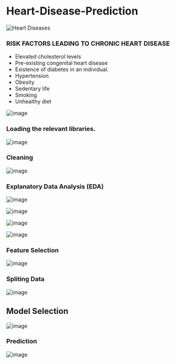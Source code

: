 # Heart-Disease-Prediction
![Heart Diseases](https://github.com/fatmahmedanalyst/Heart-Disease-Prediction/assets/171132858/f65ac4a8-39f7-4c40-911b-1a4c1b48cdc8)

### RISK FACTORS LEADING TO CHRONIC HEART DISEASE
- Elevated cholesterol levels
- Pre-existing congenital heart disease
- Existence of diabetes in an individual.
- Hypertension
- Obesity
- Sedentary life
- Smoking
- Unhealthy diet

 ![image](https://github.com/fatmahmedanalyst/Heart-Disease-Prediction/assets/171132858/26dc6052-9aeb-48a7-ab10-ef698151ebe0)
### Loading the relevant libraries.
![image](https://github.com/fatmahmedanalyst/Heart-Disease-Prediction/assets/171132858/c8b2cfee-d22a-4639-9f77-60152938e732)
### Cleaning
![image](https://github.com/fatmahmedanalyst/Heart-Disease-Prediction/assets/171132858/ebbf2d28-7934-4d95-ad54-c9dfd7ff7af3)
### Explanatory Data Analysis (EDA)
![image](https://github.com/fatmahmedanalyst/Heart-Disease-Prediction/assets/171132858/439e22b0-4a69-40f5-ac5a-d569631e1ce8)

![image](https://github.com/fatmahmedanalyst/Heart-Disease-Prediction/assets/171132858/03ffd3e7-9c2a-41d6-a768-c28e8cb062a3)

![image](https://github.com/fatmahmedanalyst/Heart-Disease-Prediction/assets/171132858/49e88c9b-508b-4177-b83a-cf1d471a5ac0)

![image](https://github.com/fatmahmedanalyst/Heart-Disease-Prediction/assets/171132858/62f90220-298c-47c3-aabc-35e0a246bc48)
### Feature Selection
![image](https://github.com/fatmahmedanalyst/Heart-Disease-Prediction/assets/171132858/73abb2fc-a137-483a-90dc-1ef28f21930e)
### Spliting Data
![image](https://github.com/fatmahmedanalyst/Heart-Disease-Prediction/assets/171132858/35e18ee2-17fb-423a-85b1-0ce204f71f6d)
## Model Selection
![image](https://github.com/fatmahmedanalyst/Heart-Disease-Prediction/assets/171132858/9a1bae14-7185-4b57-af47-28faddb143ad)
### Prediction
![image](https://github.com/fatmahmedanalyst/Heart-Disease-Prediction/assets/171132858/8956979d-491d-4c94-8b32-1489f7929d6d)




